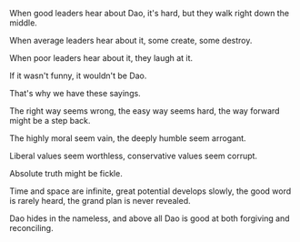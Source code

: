 When good leaders hear about Dao,
it's hard, but they walk
right down the middle.

When average leaders hear about it,
some create, some destroy.

When poor leaders hear about it,
they laugh at it.

If it wasn't funny,
it wouldn't be Dao.

That's why we have these sayings.

The right way seems wrong,
the easy way seems hard,
the way forward might be a step back.

The highly moral seem vain,
the deeply humble seem arrogant.

Liberal values seem worthless,
conservative values seem corrupt.

Absolute truth might be fickle.

Time and space are infinite,
great potential develops slowly,
the good word is rarely heard,
the grand plan is never revealed.

Dao hides in the nameless,
and above all
Dao is good
at both forgiving and reconciling.
